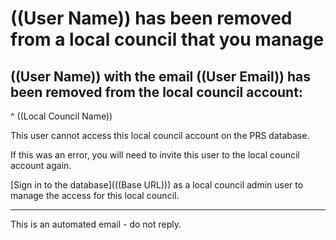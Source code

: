 # ((User Name)) has been removed from a local council that you manage

## ((User Name)) with the email ((User Email)) has been removed from the local council account:

^ ((Local Council Name))

This user cannot access this local council account on the PRS database.

If this was an error, you will need to invite this user to the local council account again.

[Sign in to the database](((Base URL))) as a local council admin user to manage the access for this local council.

---

This is an automated email - do not reply.